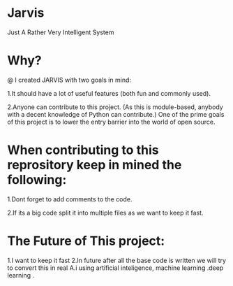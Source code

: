 # Jarvis
Just A Rather Very Intelligent System

# Why?

@ I created JARVIS with two goals in mind:

1.It should have a lot of useful features (both fun and commonly used).

2.Anyone can contribute to this project. (As this is module-based, anybody with a decent knowledge of Python can contribute.) One of the prime goals of this project is to lower the entry barrier into the world of open source.

# When contributing to this reprository keep in mined the following:

1.Dont forget to add comments to the code.

2.If its a big code split it into multiple files as we want to keep it fast.

# The Future of This project:

1.I want to keep it fast
2.In future after all the base code is written we will try to convert this in real A.i using artificial inteligence, machine learning .deep learning .
